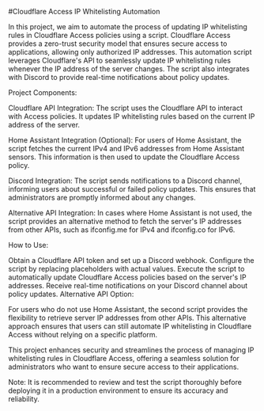 #Cloudflare Access IP Whitelisting Automation

In this project, we aim to automate the process of updating IP whitelisting rules in Cloudflare Access policies using a script. Cloudflare Access provides a zero-trust security model that ensures secure access to applications, allowing only authorized IP addresses. This automation script leverages Cloudflare's API to seamlessly update IP whitelisting rules whenever the IP address of the server changes. The script also integrates with Discord to provide real-time notifications about policy updates.

Project Components:

Cloudflare API Integration: The script uses the Cloudflare API to interact with Access policies. It updates IP whitelisting rules based on the current IP address of the server.

Home Assistant Integration (Optional): For users of Home Assistant, the script fetches the current IPv4 and IPv6 addresses from Home Assistant sensors. This information is then used to update the Cloudflare Access policy.

Discord Integration: The script sends notifications to a Discord channel, informing users about successful or failed policy updates. This ensures that administrators are promptly informed about any changes.

Alternative API Integration: In cases where Home Assistant is not used, the script provides an alternative method to fetch the server's IP addresses from other APIs, such as ifconfig.me for IPv4 and ifconfig.co for IPv6.

How to Use:

Obtain a Cloudflare API token and set up a Discord webhook.
Configure the script by replacing placeholders with actual values.
Execute the script to automatically update Cloudflare Access policies based on the server's IP addresses.
Receive real-time notifications on your Discord channel about policy updates.
Alternative API Option:

For users who do not use Home Assistant, the second script provides the flexibility to retrieve server IP addresses from other APIs. This alternative approach ensures that users can still automate IP whitelisting in Cloudflare Access without relying on a specific platform.

This project enhances security and streamlines the process of managing IP whitelisting rules in Cloudflare Access, offering a seamless solution for administrators who want to ensure secure access to their applications.

Note: It is recommended to review and test the script thoroughly before deploying it in a production environment to ensure its accuracy and reliability.
